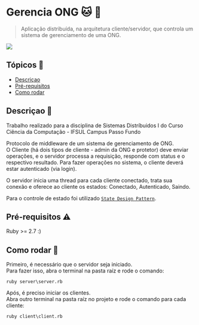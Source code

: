 # Gerencia ONG :cat: :dog:


>Aplicação distribuída, na arquitetura cliente/servidor,
>que controla um sistema de  gerenciamento de uma ONG.

<p>
  <img src="https://img.shields.io/badge/Ruby-CC342D?style=for-the-badge&logo=ruby&logoColor=white"/>
</p>

## Tópicos :round_pushpin:

- [Descriçao](#descrição-star2)
- [Pré-requisitos](#pré-requisitos-warning)
- [Como rodar](#como-rodar-ferris_wheel)

## Descriçao :star2:

Trabalho realizado para a disciplina de Sistemas Distríbuidos I do Curso Ciência da Computação - IFSUL Campus Passo Fundo

Protocolo de middleware de um sistema de gerenciamento de ONG.\
O Cliente (há dois tipos de cliente - admin da ONG e protetor) deve enviar operações, e o servidor processa a requisição, responde com status e o respectivo resultado.
Para fazer operações no sistema, o cliente deverá estar autenticado (via login).

O servidor inicia uma thread para cada cliente conectado, trata sua conexão e oferece ao cliente os estados: Conectado, Autenticado, Saindo.

Para o controle de estado foi utilizado [`State Design Pattern`](https://refactoring.guru/design-patterns/state).

## Pré-requisitos :warning:

Ruby >= 2.7 :)

## Como rodar :ferris_wheel:

Primeiro, é necessário que o servidor seja iniciado.\
Para fazer isso, abra o terminal na pasta raíz e rode o comando:
```
ruby server\server.rb
```

Após, é preciso iniciar os clientes.\
Abra outro terminal na pasta raíz no projeto e rode o comando para cada cliente:
```
ruby client\client.rb
```
